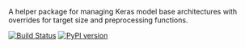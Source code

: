 A helper package for managing Keras model base architectures with overrides for target size and preprocessing functions.

[![Build Status](https://travis-ci.org/triagemd/keras-model-specs.svg?branch=master)](https://travis-ci.org/triagemd/keras-model-specs) [![PyPI version](https://badge.fury.io/py/keras-model-specs.svg)](https://badge.fury.io/py/keras-model-specs)
